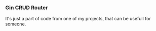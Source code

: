### Gin CRUD Router

It's just a part of code from one of my projects, that can be usefull for someone.
